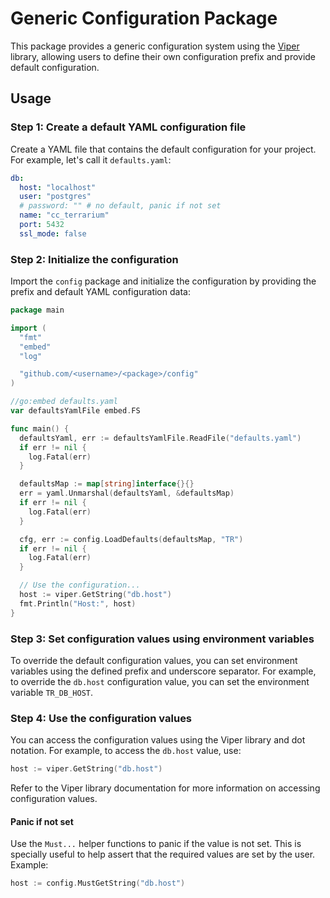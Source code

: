 
# Generic Configuration Package

This package provides a generic configuration system using the [Viper](https://github.com/spf13/viper) library, allowing users to define their own configuration prefix and provide default configuration.

## Usage

### Step 1: Create a default YAML configuration file

Create a YAML file that contains the default configuration for your project. For example, let's call it `defaults.yaml`:

```yaml
db:
  host: "localhost"
  user: "postgres"
  # password: "" # no default, panic if not set
  name: "cc_terrarium"
  port: 5432
  ssl_mode: false
```

### Step 2: Initialize the configuration

Import the `config` package and initialize the configuration by providing the prefix and default YAML configuration data:

```go
package main

import (
  "fmt"
  "embed"
  "log"

  "github.com/<username>/<package>/config"
)

//go:embed defaults.yaml
var defaultsYamlFile embed.FS

func main() {
  defaultsYaml, err := defaultsYamlFile.ReadFile("defaults.yaml")
  if err != nil {
    log.Fatal(err)
  }

  defaultsMap := map[string]interface{}{}
  err = yaml.Unmarshal(defaultsYaml, &defaultsMap)
  if err != nil {
    log.Fatal(err)
  }

  cfg, err := config.LoadDefaults(defaultsMap, "TR")
  if err != nil {
    log.Fatal(err)
  }

  // Use the configuration...
  host := viper.GetString("db.host")
  fmt.Println("Host:", host)
}
```

### Step 3: Set configuration values using environment variables

To override the default configuration values, you can set environment variables using the defined prefix and underscore separator. For example, to override the `db.host` configuration value, you can set the environment variable `TR_DB_HOST`.

### Step 4: Use the configuration values

You can access the configuration values using the Viper library and dot notation. For example, to access the `db.host` value, use:

```go
host := viper.GetString("db.host")
```

Refer to the Viper library documentation for more information on accessing configuration values.

#### Panic if not set

Use the `Must...` helper functions to panic if the value is not set. This is specially useful to help assert that the required values are set by the user. Example:

```go
host := config.MustGetString("db.host")
```
